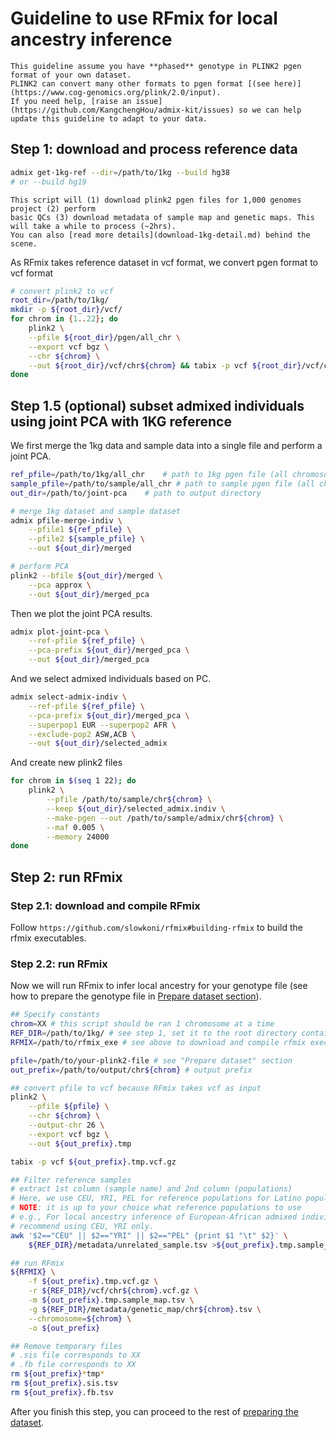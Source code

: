 # Guideline to use RFmix for local ancestry inference

```{warning}
This guideline assume you have **phased** genotype in PLINK2 pgen format of your own dataset.
PLINK2 can convert many other formats to pgen format [(see here)](https://www.cog-genomics.org/plink/2.0/input). 
If you need help, [raise an issue](https://github.com/KangchengHou/admix-kit/issues) so we can help 
update this guideline to adapt to your data.
```

## Step 1: download and process reference data

```bash
admix get-1kg-ref --dir=/path/to/1kg --build hg38
# or --build hg19
```

```{note}
This script will (1) download plink2 pgen files for 1,000 genomes project (2) perform
basic QCs (3) download metadata of sample map and genetic maps. This will take a while to process (~2hrs).
You can also [read more details](download-1kg-detail.md) behind the scene.
```

As RFmix takes reference dataset in vcf format, we convert pgen format to vcf format

```bash
# convert plink2 to vcf
root_dir=/path/to/1kg/
mkdir -p ${root_dir}/vcf/
for chrom in {1..22}; do
    plink2 \
    --pfile ${root_dir}/pgen/all_chr \
    --export vcf bgz \
    --chr ${chrom} \
    --out ${root_dir}/vcf/chr${chrom} && tabix -p vcf ${root_dir}/vcf/chr${chrom}.vcf.gz
done
```

## Step 1.5 (optional) subset admixed individuals using joint PCA with 1KG reference

We first merge the 1kg data and sample data into a single file and perform a joint PCA.
```bash
ref_pfile=/path/to/1kg/all_chr    # path to 1kg pgen file (all chromosomes)
sample_pfile=/path/to/sample/all_chr # path to sample pgen file (all chromosomes)
out_dir=/path/to/joint-pca    # path to output directory

# merge 1kg dataset and sample dataset
admix pfile-merge-indiv \
    --pfile1 ${ref_pfile} \
    --pfile2 ${sample_pfile} \
    --out ${out_dir}/merged

# perform PCA
plink2 --bfile ${out_dir}/merged \
    --pca approx \
    --out ${out_dir}/merged_pca
```

Then we plot the joint PCA results.
```bash
admix plot-joint-pca \
    --ref-pfile ${ref_pfile} \
    --pca-prefix ${out_dir}/merged_pca \
    --out ${out_dir}/merged_pca
```

And we select admixed individuals based on PC.
```bash
admix select-admix-indiv \
    --ref-pfile ${ref_pfile} \
    --pca-prefix ${out_dir}/merged_pca \
    --superpop1 EUR --superpop2 AFR \
    --exclude-pop2 ASW,ACB \
    --out ${out_dir}/selected_admix
```

And create new plink2 files
```bash
for chrom in $(seq 1 22); do
    plink2 \
        --pfile /path/to/sample/chr${chrom} \
        --keep ${out_dir}/selected_admix.indiv \
        --make-pgen --out /path/to/sample/admix/chr${chrom} \
        --maf 0.005 \
        --memory 24000
done
```

## Step 2: run RFmix

### Step 2.1: download and compile RFmix

Follow `https://github.com/slowkoni/rfmix#building-rfmix` to build the rfmix executables.

### Step 2.2: run RFmix
Now we will run RFmix to infer local ancestry for your genotype file (see how to prepare the genotype file in [Prepare dataset section](prepare-dataset.md)).
```bash
## Specify constants
chrom=XX # this script should be ran 1 chromosome at a time
REF_DIR=/path/to/1kg/ # see step 1, set it to the root directory containing metadata/ pgen/ vcf/
RFMIX=/path/to/rfmix_exe # see above to download and compile rfmix executables

pfile=/path/to/your-plink2-file # see "Prepare dataset" section
out_prefix=/path/to/output/chr${chrom} # output prefix

## convert pfile to vcf because RFmix takes vcf as input
plink2 \
    --pfile ${pfile} \
    --chr ${chrom} \
    --output-chr 26 \
    --export vcf bgz \
    --out ${out_prefix}.tmp

tabix -p vcf ${out_prefix}.tmp.vcf.gz

## Filter reference samples
# extract 1st column (sample name) and 2nd column (populations)
# Here, we use CEU, YRI, PEL for reference populations for Latino populations
# NOTE: it is up to your choice what reference populations to use
# e.g., For local ancestry inference of European-African admixed individuals, we 
# recommend using CEU, YRI only.
awk '$2=="CEU" || $2=="YRI" || $2=="PEL" {print $1 "\t" $2}' \
    ${REF_DIR}/metadata/unrelated_sample.tsv >${out_prefix}.tmp.sample_map.tsv

## run RFmix
${RFMIX} \
    -f ${out_prefix}.tmp.vcf.gz \
    -r ${REF_DIR}/vcf/chr${chrom}.vcf.gz \
    -m ${out_prefix}.tmp.sample_map.tsv \
    -g ${REF_DIR}/metadata/genetic_map/chr${chrom}.tsv \
    --chromosome=${chrom} \
    -o ${out_prefix}

## Remove temporary files
# .sis file corresponds to XX
# .fb file corresponds to XX
rm ${out_prefix}*tmp*
rm ${out_prefix}.sis.tsv
rm ${out_prefix}.fb.tsv
```

After you finish this step, you can proceed to the rest of [preparing the dataset](prepare-dataset.md).
